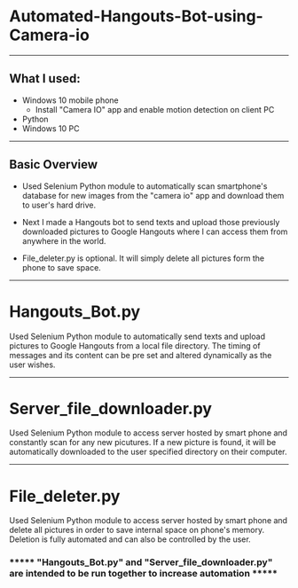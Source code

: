 # Automated-Hangouts-Bot-using-Camera-io

---------------------------------------------------------------------------------------------
## What I used:
* Windows 10 mobile phone
     * Install "Camera IO" app and enable motion detection on client PC
* Python
* Windows 10 PC

---------------------------------------------------------------------------------------------
## Basic Overview

* Used Selenium Python module to automatically scan smartphone's database for new images from the "camera io" app and download them to user's hard drive.

* Next I made a Hangouts bot to send texts and upload those previously downloaded pictures to Google Hangouts where I can access them from anywhere in the world.

* File_deleter.py is optional. It will simply delete all pictures form the phone to save space.

---------------------------------------------------------------------------------------------
# Hangouts_Bot.py

Used Selenium Python module to automatically send texts and upload pictures to Google Hangouts from a local file directory. The timing of messages and its content can be pre set and altered dynamically as the user wishes.

---------------------------------------------------------------------------------------------
# Server_file_downloader.py

Used Selenium Python module to access server hosted by smart phone and constantly scan for any new picutures. If a new picture is found, it will be automatically downloaded to the user specified directory on their computer.

---------------------------------------------------------------------------------------------
# File_deleter.py

Used Selenium Python module to access server hosted by smart phone and delete all pictures in order to save internal space on phone's memory. Deletion is fully automated and can also be controlled by the user.


### ***** "Hangouts_Bot.py" and "Server_file_downloader.py" are intended to be run together to increase automation *****
 

